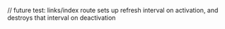 // future test: links/index route sets up refresh interval on activation, and destroys that interval on deactivation
